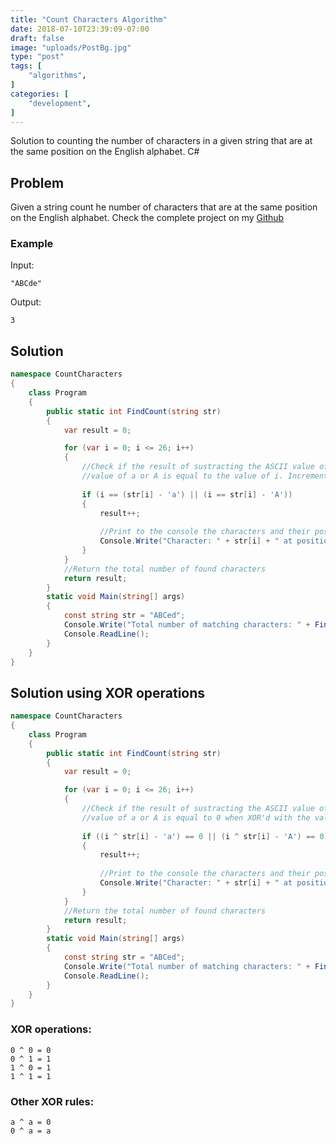 ```yaml
---
title: "Count Characters Algorithm"
date: 2018-07-10T23:39:09-07:00
draft: false
image: "uploads/PostBg.jpg"
type: "post"
tags: [
    "algorithms",
]
categories: [
    "development",
]
---
```

Solution to counting the number of characters in a given string that are at the same position on the English alphabet. C#
<!--more-->
## Problem

Given a string count he number of characters that are at the same position on the English alphabet.
Check the complete project on my [Github](https://github.com/abrahamlaria/count-characters)

### Example

Input:

```
"ABCde"
```

Output:

```
3
```

## Solution

```csharp
namespace CountCharacters
{
    class Program
    {       
        public static int FindCount(string str)
        {
            var result = 0;

            for (var i = 0; i <= 26; i++)
            {
                //Check if the result of sustracting the ASCII value of the letter in the position [i] of the array and the ASCII
                //value of a or A is equal to the value of i. Increment the counter (result) if one of the operations is true.
                
                if (i == (str[i] - 'a') || (i == str[i] - 'A'))
                {
                    result++;
                    
                    //Print to the console the characters and their position in the string.
                    Console.Write("Character: " + str[i] + " at position: " + i + "\n");
                }                                      
            }
            //Return the total number of found characters
            return result;
        }
        static void Main(string[] args)
        {
            const string str = "ABCed";
            Console.Write("Total number of matching characters: " + FindCount(str));
            Console.ReadLine();
        }
    }
}
```

## Solution using XOR operations

```C#
namespace CountCharacters
{
    class Program
    {       
        public static int FindCount(string str)
        {
            var result = 0;

            for (var i = 0; i <= 26; i++)
            {
                //Check if the result of sustracting the ASCII value of the letter in the position [i] of the array and the ASCII
                //value of a or A is equal to 0 when XOR'd with the value of i. Increment the counter (result) if one of the operations is true. 
                
                if ((i ^ str[i] - 'a') == 0 || (i ^ str[i] - 'A') == 0)
                {
                    result++;
                    
                    //Print to the console the characters and their position in the string.
                    Console.Write("Character: " + str[i] + " at position: " + i + "\n");
                }                                      
            }
            //Return the total number of found characters
            return result;
        }
        static void Main(string[] args)
        {
            const string str = "ABCed";
            Console.Write("Total number of matching characters: " + FindCount(str));
            Console.ReadLine();
        }
    }
}
```
### XOR operations:

```
0 ^ 0 = 0
0 ^ 1 = 1
1 ^ 0 = 1
1 ^ 1 = 1
```
### Other XOR rules:

```
a ^ a = 0
0 ^ a = a
```

